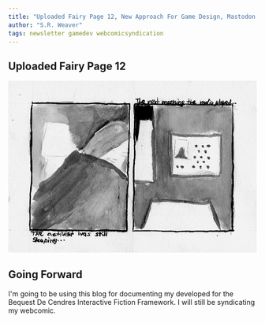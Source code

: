 ```yaml
---
title: "Uploaded Fairy Page 12, New Approach For Game Design, Mastodon Social Transphobia"
author: "S.R. Weaver"
tags: newsletter gamedev webcomicsyndication
---
```

## Uploaded Fairy Page 12
![Uploaded Fairy Page 12](https://raw.githubusercontent.com/BequestDeCendresStudios/BequestDeCendresBlog/refs/heads/main/images/Pages/page12.jpg)

## Going Forward
I'm going to be using this blog for documenting my developed for the Bequest De Cendres Interactive Fiction Framework. I will still be syndicating my webcomic.
